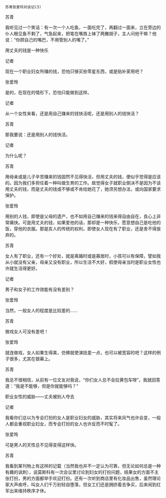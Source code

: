    苏青张爱玲对谈记(3) 

   苏青

   我听见过一个笑话：有一次一个人吃鱼，一面吃完了，再翻过一面来，立在旁边的仆人眼见鱼不剩了，气急起来，把笔在嘴唇上袜了两撇胡子，主人问他干嘛？他说：“你顾自己的嘴巴，不用管别人的嘴了。”

   用丈夫的钱是一种快乐

   记者

   现在一个职业妇女所赚的钱，恐怕只够买些零星东西，或是贴补家用吧？

   张爱玲

   是的，在现在的情形下，恐怕只能做到这样。

   记者

   从一个女性来看，还是用自己赚来的钱快活呢，还是用别人的钱快活？

   苏青

   那我要说：还是用别人的钱快活。

   记者

   为什么呢？

   苏青

   用母亲或是儿子辛苦赚来的钱固然不见得快活，但用丈夫的钱，便似乎觉得是应该的。因为我们多担任着一种叫做生育的工作。故觉得女子就职业倒决不是因为不该用丈夫的钱，而是丈夫的钱或不够或不肯给她花了，她须另想办法，或向国家要求保护。

   张爱玲

   用别的人钱，即使是父母的遗产，也不如用自己赚来的钱来得自由自在，良心上非常痛快。可是用丈夫的钱，如果爱他的话，那却是一种快乐，愿意想自己是吃他的饭，穿他的衣服。那是亥人的传统的权利，即使女人现在有了职业，还是舍不得放弃的。

   苏青

   女人有了职业，还有一个好处，就是离婚时或是寡居时，小孩可以有保障，譬如我从小就没有父亲，母亲又没有职业，所以生活不大好，假使母亲当时是职业女性也许就生活得更好。

   记者

   男子和女子的工作效能有没有差别？

   张爱玲

   当然，一般女人的程度是比较差的……

   苏青

   做戏女人可没有差吧！

   张爱玲

   就连做戏，女人如果生得美，仿佛就使演技差一点，也可以被宽容的吧？这样的例子很多，尤其在银幕上。

   苏青

   我总不很相信，从前有一位文友对我说，“你们女人总不会拉黄包车呀”，我就回答道：“我是不能够，但是你就能够吗？”

   职业女性的威胁——丈夫被别人夺去

   记者

   我看你们总以为专会打扮的女人是职业妇女的威胁，其实将来风气也许会变，一般人都会重视职业妇女，而专会打扮的女人也许反而不时髦了。

   张爱玲

   可是男人的天性总不见得变得这样快。

   苏青

   我看到某刊物上有这样的记载（当然我也并不一定认为可靠，但无论如何总是一种有趣的讽刺），说莫斯科有一次会议里讨论到妇女的打扮问题，结果女的方面不主张打扮，男的方面都举手欢迎打扮。还有一次听到商店里有化妆品出售，虽然理论家大声疾呼，叫女人们千万别轻自堕落，但女工们还是拥挤着去争买，后来闹到红军出来维持秩序才休。

